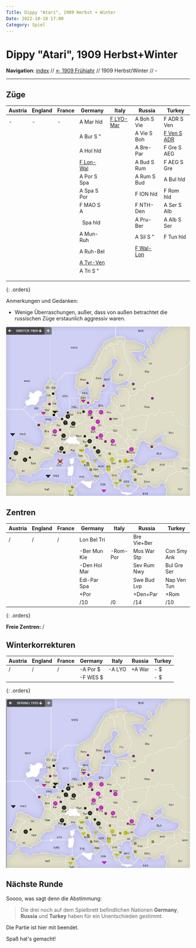 ```yaml
---
Title: Dippy "Atari", 1909 Herbst + Winter
Date: 2022-10-18 17:00
Category: Spiel
---
```


# Dippy "Atari", 1909 Herbst+Winter

**Navigation**: [index](index.md) // [<- 1909 Frühjahr](dippy-a1909f.md) // 1909 Herbst/Winter //  - 

---

## Züge

| Austria | England | France | Germany          | Italy            | Russia           | Turkey            |
|---------|---------|--------|------------------|------------------|------------------|-------------------|
| -       | -       | -      | A Mar hld        | <u>F LYO-Mar</u> | A Boh S Vie      | F ADR S Ven       |
|         |         |        | A Bur S "        |                  | A Vie S Boh      | <u>F Ven S ADR<u> |
|         |         |        | A Hol hld        |                  | A Bre-Par        | F Gre S AEG       |
|         |         |        | <u>F Lon-Wal</u> |                  | A Bud S Rum      | F AEG S Gre       |
|         |         |        | A Por S Spa      |                  | A Rum S Bud      | A Bul hld         |
|         |         |        | A Spa S Por      |                  | F ION hld        | F Rom hld         |
|         |         |        | F MAO S A        |                  | F NTH-Den        | A Ser S Alb       |
|         |         |        | &nbsp; Spa hld   |                  | A Pru-Ber        | A Alb S Ser       |
|         |         |        | A Mun-Ruh        |                  | A Sil S "        | F Tun hld         |
|         |         |        | A Ruh-Bel        |                  | <u>F Wal-Lon</u> |                   |
|         |         |        | <u>A Tyr-Ven</u> |                  |                  |                   |
|         |         |        | A Tri S "        |                  |                  |                   |
|         |         |        |                  |                  |                  |                   |
|         |         |        |                  |                  |                  |                   |
|         |         |        |                  |                  |                  |                   |
{: .orders}

Anmerkungen und Gedanken: 

* Wenige Überraschungen, außer, dass von außen betrachtet die russischen Züge erstaunlich aggressiv waren.

![Züge](images/a1909h-1.png)


## Zentren

| Austria | England | France | Germany      | Italy    | Russia      | Turkey      |
|---------|---------|--------|--------------|----------|-------------|-------------|
| /       | /       | /      | Lon Bel Tri  |          | Bre Vie+Ber |             |
|         |         |        | -Ber Mun Kie | -Rom-Por | Mos War Stp | Con Smy Ank |
|         |         |        | -Den Hol Mar |          | Sev Rum Nwy | Bul Gre Ser |
|         |         |        | Edi-Par Spa  |          | Swe Bud Lvp | Nap Ven Tun |
|         |         |        | +Por         |          | +Den+Par    | +Rom        |
|         |         |        | /10          | /0       | /14         | /10         |
{: .orders}

**Freie Zentren:** 
/

## Winterkorrekturen


| Austria     | England | France | Germany  | Italy  | Russia | Turkey |
|-------------|---------|--------|----------|--------|--------|--------|
| /           | /       | /      | -A Por $ | -A LYO | +A War | - $    |
|             |         |        | -F WES $ |        |        | - $    |
{: .orders}

![Neue Situation](images/a1909h-2.png)

## Nächste Runde

Soooo, was sagt denn die Abstimmung: 

> Die drei noch auf dem Spielbrett befindlichen Nationen
> **Germany**, **Russia** und **Turkey** haben für ein
> Unentschieden gestimmt. 

Die Partie ist hier mit beendet.

Spaß hat's gemacht!
